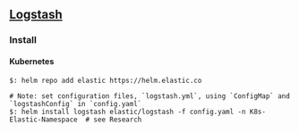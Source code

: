 ## [Logstash](https://www.elastic.co/logstash)

### Install

#### Kubernetes

```
$: helm repo add elastic https://helm.elastic.co

# Note: set configuration files, `logstash.yml`, using `ConfigMap` and `logstashConfig` in `config.yaml`
$: helm install logstash elastic/logstash -f config.yaml -n K8s-Elastic-Namespace  # see Research
```
